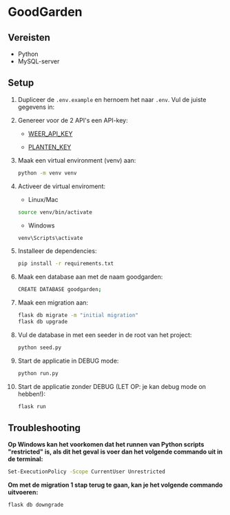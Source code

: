 # GoodGarden

## Vereisten

* Python
* MySQL-server

## Setup

1. Dupliceer de `.env.example` en hernoem het naar `.env`. Vul de juiste gegevens in:

2. Genereer voor de 2 API's een API-key:

    - [WEER_API_KEY](https://www.weerlive.nl)

    - [PLANTEN_KEY](https://www.perenual.com)

3. Maak een virtual environment (venv) aan:

    ```bash
    python -m venv venv
    ```

4. Activeer de virtual enviroment:

    * Linux/Mac
    ```bash
    source venv/bin/activate
    ```

    * Windows
    ```bash
    venv\Scripts\activate
    ```

5. Installeer de dependencies:

    ```bash
    pip install -r requirements.txt
    ```

6. Maak een database aan met de naam goodgarden:

    ```bash
    CREATE DATABASE goodgarden;
    ```

7. Maak een migration aan:

    ```bash
    flask db migrate -m "initial migration"
    flask db upgrade
    ```

8. Vul de database in met een seeder in de root van het project:

    ```bash
    python seed.py
    ```

9. Start de applicatie in DEBUG mode:

    ```bash
    python run.py
    ```

10. Start de applicatie zonder DEBUG (LET OP: je kan debug mode on hebben!):
 
    ```bash
    flask run
    ```

## Troubleshooting

**Op Windows kan het voorkomen dat het runnen van Python scripts "restricted" is, als dit het geval is voer dan het volgende commando uit in de terminal:**  

```bash
Set-ExecutionPolicy -Scope CurrentUser Unrestricted
```

**Om met de migration 1 stap terug te gaan, kan je het volgende commando uitvoeren:**

```bash
flask db downgrade
```